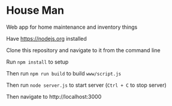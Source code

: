 # House Man

Web app for home maintenance and inventory things

Have https://nodejs.org installed

Clone this repository and navigate to it from the command line

Run `npm install` to setup

Then run `npm run build` to build `www/script.js`

Then run `node server.js` to start server (`Ctrl + C` to stop server)

Then navigate to http://localhost:3000